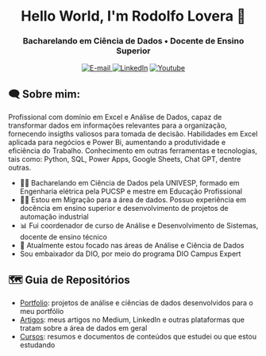 <h1 align="center">
  Hello World, I'm Rodolfo Lovera 👋
</h1>

<h3 align="center">
  Bacharelando em Ciência de Dados • Docente de Ensino Superior
</h3>

<div align="center">
<p>
<a href="mailto:rodolfo.lovera@gmail.com">
<img src="https://img.shields.io/badge/-email-020114?style=for-the-badge&amp;logo=microsoft-outlook&amp;logoColor=EBD03E&amp;color:FFF" alt="E-mail">
</a>
<a href="www.linkedin.com/in/rodolfo-lovera"><img src="https://img.shields.io/badge/-LinkedIn-020114?style=for-the-badge&amp;logo=linkedin&amp;logoColor=EBD03E&amp;color:FFF" alt="LinkedIn"></a>
<a href="https://www.youtube.com/@lovera.rodolfo"><img src="https://img.shields.io/badge/-Youtube-020114?style=for-the-badge&amp;logo=youtube&amp;logoColor=EBD03E&amp;color:FFF" alt="Youtube"></a></p>
</div>

<h2 align="left">🗨 Sobre mim:</h2>

Profissional com domínio em Excel e Análise de Dados, capaz de transformar dados em informações relevantes para a organização, fornecendo insigths valiosos para tomada de decisão.
 Habilidades em Excel aplicada para negócios e Power Bi, aumentando a produtividade e eficiência do Trabalho.
 Conhecimento em outras ferramentas e tecnologias, tais como: Python, SQL, Power Apps, Google Sheets, Chat GPT, dentre outras.

  - 👨‍🎓 Bacharelando em Ciência de Dados pela UNIVESP, formado em Engenharia elétrica pela PUCSP e mestre em Educação Profissional
  - 👨‍💻 Estou em Migração para a área de dados. Possuo experiência em docência em ensino superior e desenvolvimento de projetos de automação industrial
  - 📊 Fui coordenador de curso de Análise e Desenvolvimento de Sistemas, docente de ensino técnico
  - 🔭 Atualmente estou focado nas áreas de Análise e Ciência de Dados
  - Sou embaixador da DIO, por meio do programa DIO Campus Expert

  <h2 align="left">🗺 Guia de Repositórios</h2>

 - [Portfolio](https://github.com/rodolfo-lovera/Portfolio): projetos de análise e ciências de dados desenvolvidos para o meu portfólio
 - [Artigos](https://github.com/rodolfo-lovera/artigos): meus artigos no Medium, LinkedIn e outras plataformas que tratam sobre a área de dados em geral
 - [Cursos](https://github.com/rodolfo-lovera/cursos): resumos e documentos de conteúdos que estudei ou que estou estudando
